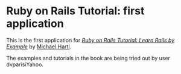 # Ruby on Rails Tutorial: first application

This is the first application for [*Ruby on Rails Tutorial: Learn Rails by Example*](http://railstutorial.org) by [Michael Hartl](http://michaelhartl.com).

The examples and tutorials in the book are being tried out by user dvparisiYahoo.
